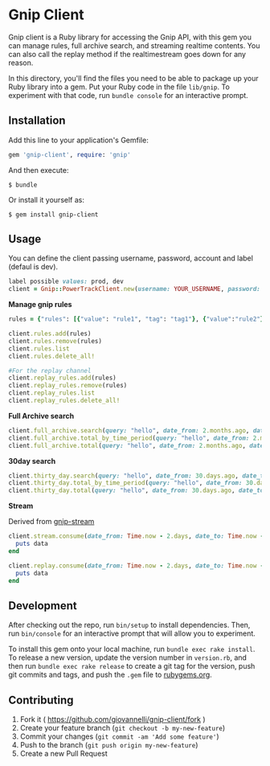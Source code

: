 # Gnip Client
Gnip client is a Ruby library for accessing the Gnip API, with this gem you can manage rules, full archive search, and streaming realtime contents. 
You can also call the replay method if the realtimestream goes down for any reason.

In this directory, you'll find the files you need to be able to package up your Ruby library into a gem. Put your Ruby code in the file `lib/gnip`. 
To experiment with that code, run `bundle console` for an interactive prompt.



## Installation

Add this line to your application's Gemfile:

```ruby
gem 'gnip-client', require: 'gnip'
```

And then execute:

    $ bundle

Or install it yourself as:

    $ gem install gnip-client

## Usage
You can define the client passing username, password, account and label (defaul is dev).

```ruby
label possible values: prod, dev
client = Gnip::PowerTrackClient.new(username: YOUR_USERNAME, password: YOUR_PASSWORD, account: YOUR_ACCOUNT, label: "prod")
```

**Manage gnip rules**

```ruby
rules = {"rules": [{"value": "rule1", "tag": "tag1"}, {"value":"rule2"}] }

client.rules.add(rules)
client.rules.remove(rules)
client.rules.list
client.rules.delete_all!

#For the replay channel
client.replay_rules.add(rules)
client.replay_rules.remove(rules)
client.replay_rules.list
client.replay_rules.delete_all!

```

**Full Archive search**

```ruby
client.full_archive.search(query: "hello", date_from: 2.months.ago, date_to: 20.hours.ago)
client.full_archive.total_by_time_period(query: "hello", date_from: 2.months.ago, date_to: 20.hours.ago)
client.full_archive.total(query: "hello", date_from: 2.months.ago, date_to: 20.hours.ago)
```

**30day search**

```ruby
client.thirty_day.search(query: "hello", date_from: 30.days.ago, date_to: 1.hour.ago)
client.thirty_day.total_by_time_period(query: "hello", date_from: 30.days.ago, date_to: 1.hour.ago)
client.thirty_day.total(query: "hello", date_from: 30.days.ago, date_to: 1.hour.ago)
```

**Stream**

Derived from [gnip-stream](https://github.com/rweald/gnip-stream)

```ruby
client.stream.consume(date_from: Time.now - 2.days, date_to: Time.now - 1.day) do |data|
  puts data
end

client.replay.consume(date_from: Time.now - 2.days, date_to: Time.now - 1.day) do |data|
  puts data
end

```

## Development

After checking out the repo, run `bin/setup` to install dependencies. Then, run `bin/console` for an interactive prompt that will allow you to experiment.

To install this gem onto your local machine, run `bundle exec rake install`. To release a new version, update the version number in `version.rb`, and then run `bundle exec rake release` to create a git tag for the version, push git commits and tags, and push the `.gem` file to [rubygems.org](https://rubygems.org).

## Contributing

1. Fork it ( https://github.com/giovannelli/gnip-client/fork )
2. Create your feature branch (`git checkout -b my-new-feature`)
3. Commit your changes (`git commit -am 'Add some feature'`)
4. Push to the branch (`git push origin my-new-feature`)
5. Create a new Pull Request

